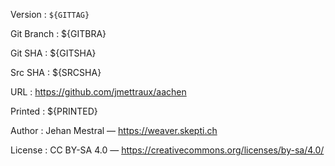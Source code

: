 
Version
: `${GITTAG}`

Git Branch
: ${GITBRA}

Git SHA
: ${GITSHA}

Src SHA
: ${SRCSHA}

URL
: https://github.com/jmettraux/aachen

Printed
: ${PRINTED}

Author
: Jehan Mestral — https://weaver.skepti.ch

License
: CC BY-SA 4.0 — <span class="license-link">https://creativecommons.org/licenses/by-sa/4.0/</span>

